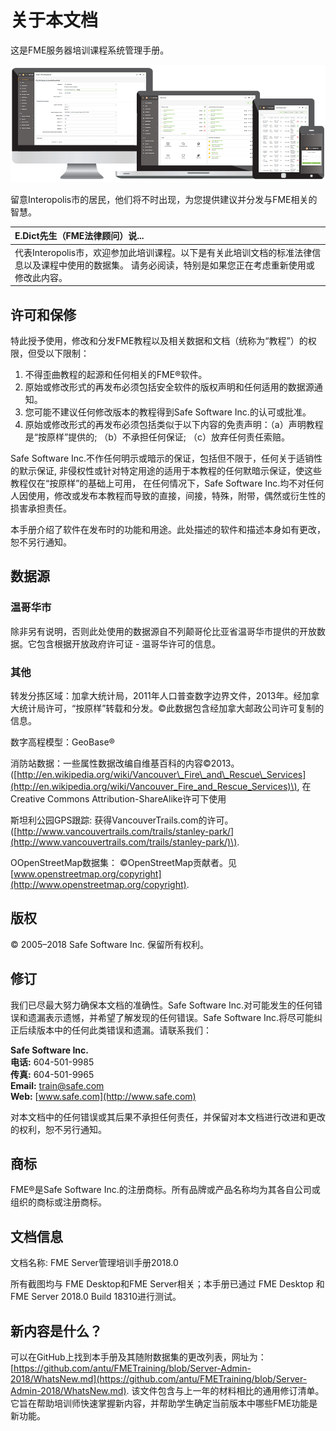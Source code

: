 # 关于本文档

这是FME服务器培训课程系统管理手册。

![](../.gitbook/assets/0.000.serverhomescreen%20%281%29.png)

留意Interopolis市的居民，他们将不时出现，为您提供建议并分发与FME相关的智慧。

|  E.Dict先生（FME法律顾问）说... |
| :--- |
|  代表Interopolis市，欢迎参加此培训课程。以下是有关此培训文档的标准法律信息以及课程中使用的数据集。 请务必阅读，特别是如果您正在考虑重新使用或修改此内容。 |

## 许可和保修

特此授予使用，修改和分发FME教程以及相关数据和文档（统称为“教程”）的权限，但受以下限制：

1. 不得歪曲教程的起源和任何相关的FME®软件。
2. 原始或修改形式的再发布必须包括安全软件的版权声明和任何适用的数据源通知。
3. 您可能不建议任何修改版本的教程得到Safe Software Inc.的认可或批准。
4. 原始或修改形式的再发布必须包括类似于以下内容的免责声明：（a）声明教程是“按原样”提供的; （b）不承担任何保证; （c）放弃任何责任索赔。

Safe Software Inc.不作任何明示或暗示的保证，包括但不限于，任何关于适销性的默示保证, 非侵权性或针对特定用途的适用于本教程的任何默暗示保证，使这些教程仅在“按原样”的基础上可用， 在任何情况下，Safe Software Inc.均不对任何人因使用，修改或发布本教程而导致的直接，间接，特殊，附带，偶然或衍生性的损害承担责任。

本手册介绍了软件在发布时的功能和用途。此处描述的软件和描述本身如有更改，恕不另行通知。

## 数据源

### 温哥华市

除非另有说明，否则此处使用的数据源自不列颠哥伦比亚省温哥华市提供的开放数据。它包含根据开放政府许可证 - 温哥华许可的信息。

### 其他

转发分拣区域：加拿大统计局，2011年人口普查数字边界文件，2013年。经加拿大统计局许可，“按原样”转载和分发。©此数据包含经加拿大邮政公司许可复制的信息。

数字高程模型：GeoBase®

消防站数据：一些属性数据改编自维基百科的内容©2013。 \([http://en.wikipedia.org/wiki/Vancouver\_Fire\_and\_Rescue\_Services](http://en.wikipedia.org/wiki/Vancouver_Fire_and_Rescue_Services)\), 在Creative Commons Attribution-ShareAlike许可下使用

斯坦利公园GPS跟踪: 获得VancouverTrails.com的许可。\([http://www.vancouvertrails.com/trails/stanley-park/](http://www.vancouvertrails.com/trails/stanley-park/)\).

OOpenStreetMap数据集： ©OpenStreetMap贡献者。见[www.openstreetmap.org/copyright](http://www.openstreetmap.org/copyright).

## 版权

© 2005–2018 Safe Software Inc. 保留所有权利。

## 修订

我们已尽最大努力确保本文档的准确性。Safe Software Inc.对可能发生的任何错误和遗漏表示遗憾，并希望了解发现的任何错误。Safe Software Inc.将尽可能纠正后续版本中的任何此类错误和遗漏。请联系我们：

**Safe Software Inc.**  
 **电话:** 604-501-9985  
 **传真:** 604-501-9965  
 **Email:** [train@safe.com](mailto:train@safe.com)  
 **Web:** [www.safe.com](http://www.safe.com)  


对本文档中的任何错误或其后果不承担任何责任，并保留对本文档进行改进和更改的权利，恕不另行通知。

## 商标

FME®是Safe Software Inc.的注册商标。所有品牌或产品名称均为其各自公司或组织的商标或注册商标。

## 文档信息

文档名称: FME Server管理培训手册2018.0

所有截图均与 FME Desktop和FME Server相关；本手册已通过 FME Desktop 和FME Server 2018.0 Build 18310进行测试。

## 新内容是什么？

可以在GitHub上找到本手册及其随附数据集的更改列表，网址为： [https://github.com/antu/FMETraining/blob/Server-Admin-2018/WhatsNew.md](https://github.com/antu/FMETraining/blob/Server-Admin-2018/WhatsNew.md). 该文件包含与上一年的材料相比的通用修订清单。它旨在帮助培训师快速掌握新内容，并帮助学生确定当前版本中哪些FME功能是新功能。


